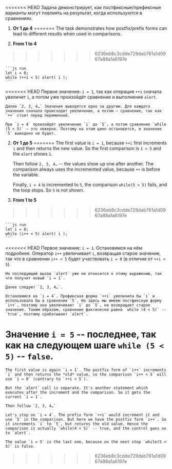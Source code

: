 <<<<<<< HEAD
Задача демонстрирует, как постфиксные/префиксные варианты могут повлиять на результат, когда используются в сравнениях.

1. **От 1 до 4**
=======
The task demonstrates how postfix/prefix forms can lead to different results when used in comparisons.

1. **From 1 to 4**
>>>>>>> 6236eb8c3cdde729dab761a1d0967a88a1a6197e

    ```js run
    let i = 0;
    while (++i < 5) alert( i );
    ```

<<<<<<< HEAD
    Первое значение: `i = 1`, так как операция `++i` сначала увеличит `i`, а потом уже произойдёт сравнение и выполнение `alert`.

    Далее `2, 3, 4…` Значения выводятся одно за другим. Для каждого значения сначала происходит увеличение, а потом – сравнение, так как `++` стоит перед переменной.

    При `i = 4` произойдёт увеличение `i` до `5`, а потом сравнение `while (5 < 5)` – это неверно. Поэтому на этом цикл остановится, и значение `5` выведено не будет.
2. **От 1 до 5**
=======
    The first value is `i = 1`, because `++i` first increments `i` and then returns the new value. So the first comparison is `1 < 5` and the `alert` shows `1`.

    Then follow `2, 3, 4…` -- the values show up one after another. The comparison always uses the incremented value, because `++` is before the variable.

    Finally, `i = 4` is incremented to `5`, the comparison `while(5 < 5)` fails, and the loop stops. So `5` is not shown.
2. **From 1 to 5**
>>>>>>> 6236eb8c3cdde729dab761a1d0967a88a1a6197e

    ```js run
    let i = 0;
    while (i++ < 5) alert( i );
    ```

<<<<<<< HEAD
    Первое значение: `i = 1`. Остановимся на нём подробнее. Оператор `i++` увеличивает `i`, возвращая старое значение, так что в сравнении `i++ < 5` будет участвовать `i = 0` (в отличие от `++i < 5`).

    Но последующий вызов `alert` уже не относится к этому выражению, так что получит новый `i = 1`.

    Далее следуют `2, 3, 4…`.

    Остановимся на `i = 4`. Префиксная форма `++i` увеличила бы `i` и использовала бы в сравнении `5`. Но здесь мы имеем постфиксную форму `i++`, поэтому она увеличивает `i` до `5`, но возвращает старое значение. Таким образом, сравнение фактически равно `while (4 < 5)` -- `true`, поэтому срабатывает `alert`.

   Значение `i = 5` -- последнее, так как на следующем шаге `while (5 < 5)` -- `false`.
=======
    The first value is again `i = 1`. The postfix form of `i++` increments `i` and then returns the *old* value, so the comparison `i++ < 5` will use `i = 0` (contrary to `++i < 5`).

    But the `alert` call is separate. It's another statement which executes after the increment and the comparison. So it gets the current `i = 1`.

    Then follow `2, 3, 4…`

    Let's stop on `i = 4`. The prefix form `++i` would increment it and use `5` in the comparison. But here we have the postfix form `i++`. So it increments `i` to `5`, but returns the old value. Hence the comparison is actually `while(4 < 5)` -- true, and the control goes on to `alert`.

    The value `i = 5` is the last one, because on the next step `while(5 < 5)` is false.
>>>>>>> 6236eb8c3cdde729dab761a1d0967a88a1a6197e
